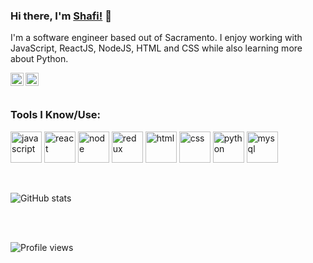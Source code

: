 ### Hi there, I'm [Shafi!](https://www.shafimasoumi.com) 👋

I'm a software engineer based out of Sacramento. I enjoy working with JavaScript, ReactJS, NodeJS, HTML and CSS while also learning more about Python.

<a href="https://www.shafimasoumi.com">
  <img align="left" alt="Shafi's Portfolio | Website" width="21px" src="https://www.pinclipart.com/picdir/middle/257-2576819_website-icons-download-for-free-in-png-and.png" />
</a>
<a href="https://www.linkedin.com/in/shafi-masoumi-ab099733/">
  <img align="left" alt="Shafi's LinkedIn" width="21px" src="https://github.com/shafi2019/shafi2019/assets/52729708/d5b8a6f1-686e-4adc-a1b8-c74cc85d5b75" />
</a>

<br/>
<br/>

### Tools I Know/Use:

<p align="left">
  
  <img src="https://b.kisscc0.com/20180815/zlq/kisscc0-computer-icons-logo-brand-javascript-angle-js-5b741783856f77.0690615715343348515466.png" alt="javascript" width="50" height="50"/>
  <img src="https://techythought.com/wp-content/uploads/2020/09/ReactNative.png" alt="react" width="50" height="50"/>
  <img src="https://img.icons8.com/color/48/000000/nodejs.png" alt="node" width="50" height="50"/>
  <img src="https://img.icons8.com/color/48/000000/redux.png" alt="redux" width="50" height="50"/>
  <img src="https://img.icons8.com/color/48/000000/html-5.png" alt="html" width="50" height="50"/>
  <img src="https://img.icons8.com/color/48/000000/css3.png" alt="css" width="50" height="50"/>
  <img src="https://img.icons8.com/color/48/000000/python.png" alt="python" width="50" height="50"/>
  <img src="https://devicons.github.io/devicon/devicon.git/icons/mysql/mysql-original-wordmark.svg" alt="mysql" width="50" height="50"/> 
    
</p>  

<br/>

![GitHub stats](https://github-readme-stats.vercel.app/api?username=shafi2019&show_icons=true)  

<br/>
<br/>

![Profile views](https://gpvc.arturio.dev/shafi2019)
